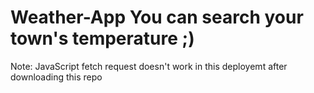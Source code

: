 # Weather-App You can search your town's temperature ;)
Note: JavaScript fetch request doesn't work in this deployemt after downloading this repo  
